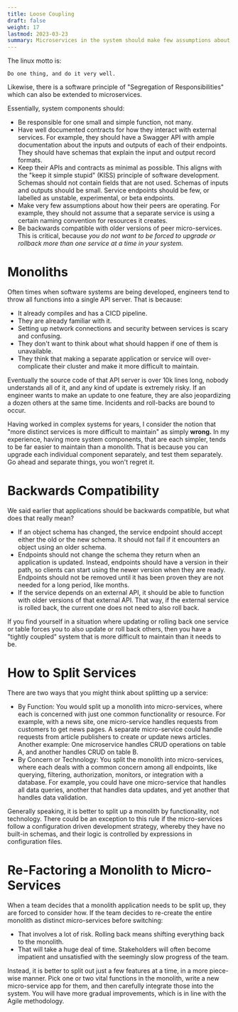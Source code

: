 ```yaml
---
title: Loose Coupling
draft: false
weight: 17
lastmod: 2023-03-23
summary: Microservices in the system should make few assumptions about peers, and have limited scopes.  They must be backwards compatible.
---
```


The linux motto is:

```
Do one thing, and do it very well.
```

Likewise, there is a software principle of "Segregation of Responsibilities" which can also be 
extended to microservices.

Essentially, system components should:
* Be responsible for one small and simple function, not many.
* Have well documented contracts for how they interact with external services.  For example, they should
  have a Swagger API with ample documentation about the inputs and outputs of each of their endpoints.
  They should have schemas that explain the input and output record formats.
* Keep their APIs and contracts as minimal as possible.  This aligns with the "keep it simple stupid"
  (KISS) principle of software development.  Schemas should not contain fields that are not used.
  Schemas of inputs and outputs should be small.  Service endpoints should be few, or labelled as 
  unstable, experimental, or beta endpoints.
* Make very few assumptions about how their peers are operating.  For example, they should not assume
  that a separate service is using a certain naming convention for resources it creates.
* Be backwards compatible with older versions of peer micro-services.  This is critical, because
  *you do not want to be forced to upgrade or rollback more than one service at a time in your system.*

# Monoliths

Often times when software systems are being developed, engineers tend to throw all functions into a
single API server.  That is because:
* It already compiles and has a CICD pipeline.
* They are already familiar with it.
* Setting up network connections and security between services is scary and confusing.
* They don't want to think about what should happen if one of them is unavailable.
* They think that making a separate application or service will over-complicate their cluster and 
  make it more difficult to maintain.

Eventually the source code of that API server is over 10k lines long, nobody understands all of it, 
and any kind of update is extremely risky.  If an engineer wants to make an update to one feature,
they are also jeopardizing a dozen others at the same time.  Incidents and roll-backs are bound
to occur.

Having worked in complex systems for years, I consider the notion that "more distinct services is
more difficult to maintain" as simply **wrong.**  In my experience, having more system components,
that are each simpler, tends to be far easier to maintain than a monolith.
That is because you can upgrade each individual component separately, and test them separately.
Go ahead and separate things, you won't regret it.

# Backwards Compatibility

We said earlier that applications should be backwards compatible, but what does that really mean?

* If an object schema has changed, the service endpoint should accept either the old or the 
  new schema.  It should not fail if it encounters an object using an older schema.
* Endpoints should not change the schema they return when an application is updated.
  Instead, endpoints should have a version in their path, so clients can start using the newer
  version when they are ready.  Endpoints should not be removed until it has been proven they
  are not needed for a long period, like months.
* If the service depends on an external API, it should be able to function with older versions
  of that external API.  That way, if the external service is rolled back, the current one
  does not need to also roll back.

If you find yourself in a situation where updating or rolling back one service or table forces 
you to also update or roll back others, then you have a "tightly coupled" system that is 
more difficult to maintain than it needs to be.

# How to Split Services

There are two ways that you might think about splitting up a service:
* By Function: You would split up a monolith into micro-services, where each is concerned with just
  one common functionality or resource.  For example, with a news site, one micro-service handles
  requests from customers to get news pages.  A separate micro-service could handle requests from 
  article publishers to create or update news articles.  Another example: One microservice 
  handles CRUD operations on table A, and another handles CRUD on table B.
* By Concern or Technology: You split the monolith into micro-services, where each deals with 
  a common concern among all endpoints, like querying, filtering, authorization, monitors, or 
  integration with a database.  For example, you could have one micro-service that handles all
  data queries, another that handles data updates, and yet another that handles data validation.

Generally speaking, it is better to split up a monolith by functionality, not technology.  There
could be an exception to this rule if the micro-services follow a configuration driven development
strategy, whereby they have no built-in schemas, and their logic is controlled by expressions in
configuration files.

# Re-Factoring a Monolith to Micro-Services

When a team decides that a monolith application needs to be split up, they are forced to consider
how.  If the team decides to re-create the entire monolith as distinct micro-services before 
switching:
* That involves a lot of risk.  Rolling back means shifting everything back to the monolith.
* That will take a huge deal of time.  Stakeholders will often become impatient and unsatisfied
  with the seemingly slow progress of the team.

Instead, it is better to split out just a few features at a time, in a more piece-wise manner.
Pick one or two vital functions in the monolith, write a new micro-service app for them, and 
then carefully integrate those into the system.  You will have more gradual improvements, 
which is in line with the Agile methodology.